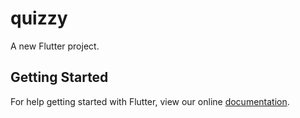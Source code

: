 # quizzy

A new Flutter project.

## Getting Started

For help getting started with Flutter, view our online
[documentation](https://flutter.io/).
